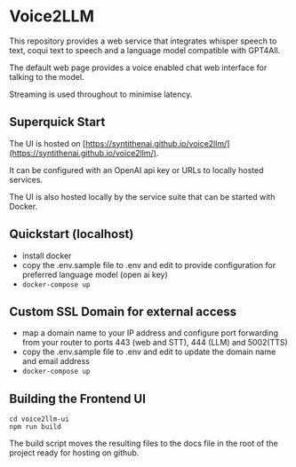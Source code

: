 # Voice2LLM

This repository provides a web service that integrates whisper speech to text,
coqui text to speech and a language model compatible with GPT4All.

The default web page provides a voice enabled chat web interface for talking to the model.

Streaming is used throughout to minimise latency.


## Superquick Start

The UI is hosted on [https://syntithenai.github.io/voice2llm/](https://syntithenai.github.io/voice2llm/).

It can be configured with an OpenAI api key or URLs to locally hosted services.

The UI is also hosted locally by the service suite that can be started with Docker.



## Quickstart (localhost)

- install docker
- copy the .env.sample file to .env and edit to provide configuration for preferred language model (open ai key) 
- ```docker-compose up```


## Custom SSL Domain for external access

- map a domain name to your IP address and configure port forwarding from your router to ports 443 (web and STT), 444 (LLM) and 5002(TTS)
- copy the .env.sample file to .env and edit to update the domain name and email address
- ```docker-compose up```


## Building the Frontend UI

```
cd voice2llm-ui
npm run build
```

The build script moves the resulting files to the docs file in the root of the project ready for hosting on github.


